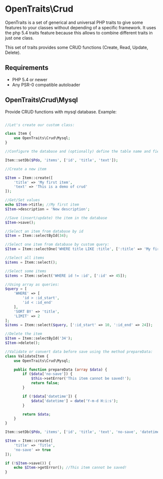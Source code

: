OpenTraits\Crud
===============

OpenTraits is a set of generical and universal PHP traits to give some features to your classes without depending of a specific framework.
It uses the php 5.4 traits feature because this allows to combine different traits in just one class.

This set of traits provides some CRUD functions (Create, Read, Update, Delete).

Requirements
------------

* PHP 5.4 or newer
* Any PSR-0 compatible autoloader

OpenTraits\Crud\Mysql
---------------------

Provide CRUD functions with mysql database. Example:

```php

//Let's create our custom class:

class Item {
	use OpenTraits\Crud\Mysql;
}

//Configure the database and (optionally) define the table name and fields name.

Item::setDb($Pdo, 'items', ['id', 'title', 'text']);

//Create a new item

$Item = Item::create([
	'title' => 'My first item',
	'text' => 'This is a demo of crud'
]);

//Get/Set values
echo $Item->title; //My first item
$Item->description = 'New description';

//Save (insert/update) the item in the database
$Item->save();

//Select an item from database by id
$Item = Item::selectById(34);

//Select one item from database by custom query:
$Item = Item::selectOne('WHERE title LIKE :title', [':title' => 'My first item']);

//Select all items
$items = Item::select();

//Select some items
$items = Item::select('WHERE id != :id', [':id' => 45]);

//Using array as queries:
$query = [
	'WHERE' => [
		'id > :id_start',
		'id < :id_end'
	],
	'SORT BY' => 'title',
	'LIMIT' => 2
];
$items = Item::select($query, [':id_start' => 10, ':id_end' => 24]);

//Delete the item
$Item = Item::selectById('34');
$Item->delete();

//Validate or convert data before save using the method prepareData:
class ValidateItem {
	use OpenTraits\Crud\Mysql;

	public function prepareData (array $data) {
		if ($data['no-save']) {
			$this->setError('This item cannot be saved!');
			return false;
		}

		if (!$data['datetime']) {
			$data['datetime'] = date('Y-m-d H:i:s');
		}

		return $data;
	}
}

Item::setDb($Pdo, 'items', ['id', 'title', 'text', 'no-save', 'datetime']);

$Item = Item::create([
	'title' => 'Title',
	'no-save' => true
]);

if (!$Item->save()) {
	echo $Item->getError(); //This item cannot be saved!
}
```